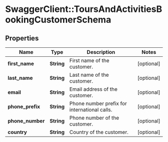 # SwaggerClient::ToursAndActivitiesBookingCustomerSchema

## Properties
Name | Type | Description | Notes
------------ | ------------- | ------------- | -------------
**first_name** | **String** | First name of the customer. | [optional] 
**last_name** | **String** | Last name of the customer. | [optional] 
**email** | **String** | Email address of the customer. | [optional] 
**phone_prefix** | **String** | Phone number prefix for international calls. | [optional] 
**phone_number** | **String** | Phone number of the customer. | [optional] 
**country** | **String** | Country of the customer. | [optional] 

